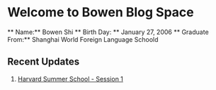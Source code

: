 # Welcome to Bowen Blog Space

** Name:** Bowen Shi 
** Birth Day: ** January 27, 2006 
** Graduate From:**  Shanghai World Foreign Language Schoold


## Recent Updates
1. [Harvard Summer School - Session 1](https://bowinn.github.com/MyReflection/)
